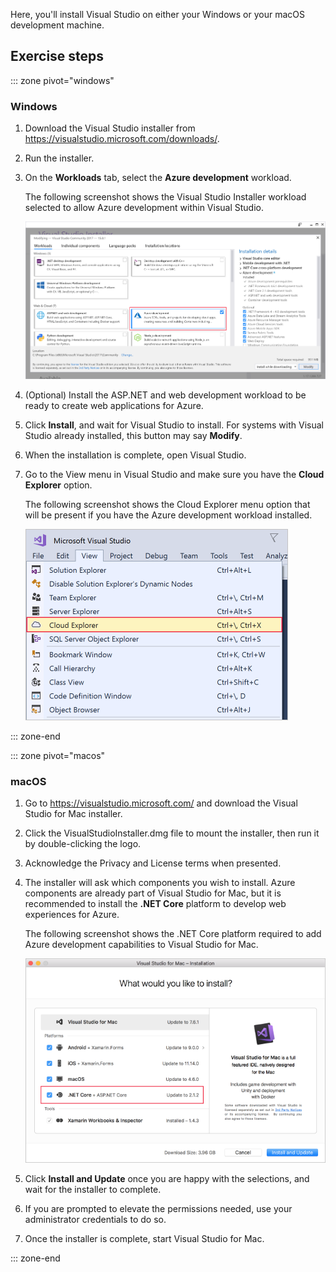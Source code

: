 Here, you'll install Visual Studio on either your Windows or your macOS development machine.

## Exercise steps

::: zone pivot="windows"

### Windows

1. Download the Visual Studio installer from https://visualstudio.microsoft.com/downloads/.

1. Run the installer.

1. On the **Workloads** tab, select the **Azure development** workload.

    The following screenshot shows the Visual Studio Installer workload selected to allow Azure development within Visual Studio.

    ![Screenshot of the Visual Studio Installer with the Azure development workload highlighted.](../media/5-select-azure-workload.png)

1. (Optional) Install the ASP.NET and web development workload to be ready to create web applications for Azure.

1. Click **Install**, and wait for Visual Studio to install. For systems with Visual Studio already installed, this button may say **Modify**.

1. When the installation is complete, open Visual Studio.

1. Go to the View menu in Visual Studio and make sure you have the **Cloud Explorer** option.

    The following screenshot shows the Cloud Explorer menu option that will be present if you have the Azure development workload installed.

    ![Screenshot of the Visual Studio View menu with the Cloud Explorer menu option highlighted.](../media/5-verify-cloud-explorer.png)

::: zone-end

::: zone pivot="macos"

### macOS

1. Go to https://visualstudio.microsoft.com/ and download the Visual Studio for Mac installer.

1. Click the VisualStudioInstaller.dmg file to mount the installer, then run it by double-clicking the logo.

1. Acknowledge the Privacy and License terms when presented.

1. The installer will ask which components you wish to install. Azure components are already part of Visual Studio for Mac, but it is recommended to install the **.NET Core** platform to develop web experiences for Azure.

    The following screenshot shows the .NET Core platform required to add Azure development capabilities to Visual Studio for Mac.

    ![Screenshot of the Visual Studio for Mac installer with the selected .NET Core platform option highlighted.](../media/5-vsmac-install-net-core.png)

1. Click **Install and Update** once you are happy with the selections, and wait for the installer to complete.

1. If you are prompted to elevate the permissions needed, use your administrator credentials to do so.

1. Once the installer is complete, start Visual Studio for Mac.

::: zone-end